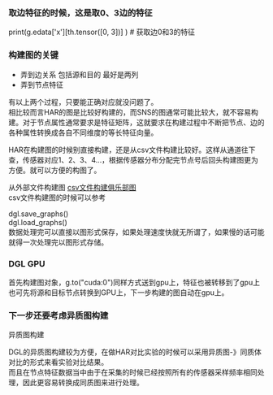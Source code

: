 ### **取边特征的时候，这是取0、3边的特征**
print(g.edata['x'][th.tensor([0, 3])] )  # 获取边0和3的特征

### **构建图的关键**
- 弄到边关系 包括源和目的 最好是两列
- 弄到节点特征  

有以上两个过程，只要能正确对应就没问题了。  
相比较而言HAR的图是比较好构建的，而SNS的图通常可能比较大，就不容易构建。对于节点属性通常要求是特征矩阵，这就要求在构建过程中不断把节点、边的各种属性转换成各自不同维度的等长特征向量。

HAR在构建图的时候别直接构建，还是从csv文件构建比较好。这样从通道往下查，传感器对应1、2、3、4...，根据传感器分布分配完节点号后回头构建图更为方便。就可以方便的构图了。

从外部文件构建图
[csv文件构建俱乐部图](https://github.com/dglai/WWW20-Hands-on-Tutorial/blob/master/basic_tasks/1_load_data.ipynb)  
csv文件构建图的时候可以参考

dgl.save_graphs()  
dgl.load_graphs()  
数据处理完可以直接以图形式保存，如果处理速度快就无所谓了，如果慢的话可能就得一次处理完以图形式存储。

### __DGL GPU__
首先构建图对象，g.to("cuda:0")同样方式送到gpu上，特征也被转移到了gpu上
也可先将源和目标节点转换到GPU上，下一步构建的图自动在gpu上。

### __下一步还要考虑异质图构建__
异质图构建

DGL的异质图构建较为方便，在做HAR对比实验的时候可以采用异质图-》同质体对比的形式来看实验对比结果。  
而且在节点特征数据当中由于在采集的时候已经按照所有的传感器采样频率相同处理，因此更容易转换成同质图来进行处理。



